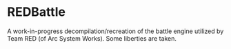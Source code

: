# REDBattle

A work-in-progress decompilation/recreation of the battle engine utilized by Team RED (of Arc System Works). Some liberties are taken.